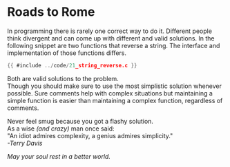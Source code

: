 # Roads to Rome

In programming there is rarely one correct way to do it. Different people think
divergent and can come up with different and valid solutions. In the following
snippet are two functions that reverse a string. The interface and
implementation of those functions differs.  

```c
{{ #include ../code/21_string_reverse.c }}
```

Both are valid solutions to the problem.  
Though you should make sure to use the most simplistic solution whenever
possible. Sure comments help with complex situations but maintaining a simple
function is easier than maintaining a complex function, regardless of
comments.  
  
Never feel smug because you got a flashy solution.  
As a wise _(and crazy)_ man once said:  
"An idiot admires complexity, a genius admires simplicity."  
_-Terry Davis_  
  
_May your soul rest in a better world._  
